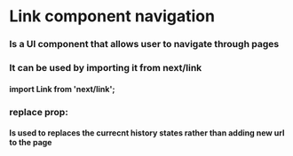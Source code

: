 # Link component navigation
### Is a UI component that allows user to navigate through pages
### It can be used by importing it from next/link
#### import Link from 'next/link';
### replace prop:
#### Is used to replaces the currecnt history states rather than adding new url to the page
